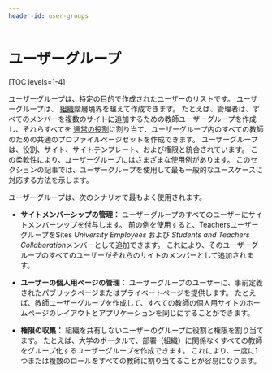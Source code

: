 ```yaml
---
header-id: user-groups
---
```


# ユーザーグループ

[TOC levels=1-4]

ユーザーグループは、特定の目的で作成されたユーザーのリストです。 ユーザーグループは、 [組織](/docs/7-1/user/-/knowledge_base/u/organizations)階層境界を越えて作成できます。 たとえば、管理者は、すべてのメンバーを複数のサイトに追加するための教師ユーザーグループを作成し、それらすべてを [通常の役割](/docs/7-1/user/-/knowledge_base/u/roles-and-permissions)に割り当て、ユーザーグループ内のすべての教師のための共通のプロファイルページセットを作成できます。 ユーザーグループは、役割、サイト、サイトテンプレート、および権限と統合されています。 この柔軟性により、ユーザーグループにはさまざまな使用例があります。 このセクションの記事では、ユーザーグループを使用して最も一般的なユースケースに対応する方法を示します。

ユーザーグループは、次のシナリオで最もよく使用されます。

  - **サイトメンバーシップの管理：** ユーザーグループのすべてのユーザーにサイトメンバーシップを付与します。 前の例を使用すると、TeachersユーザーグループをSites *University Employees* および *Students and Teachers Collaboration*メンバーとして追加できます。 これにより、そのユーザーグループのすべてのユーザーがそれらのサイトのメンバーとして追加されます。

  - **ユーザーの個人用ページの管理：** ユーザーグループのユーザーに、事前定義されたパブリックページまたはプライベートページを提供します。 たとえば、教師ユーザーグループを作成して、すべての教師の個人用サイトのホームページのレイアウトとアプリケーションを同じにすることができます。

  - **権限の収集：** 組織を共有しないユーザーのグループに役割と権限を割り当てます。 たとえば、大学のポータルで、部署（組織）に関係なくすべての教師をグループ化するユーザーグループを作成できます。 これにより、一度に1つまたは複数のロールをすべての教師に割り当てることが容易になります。

